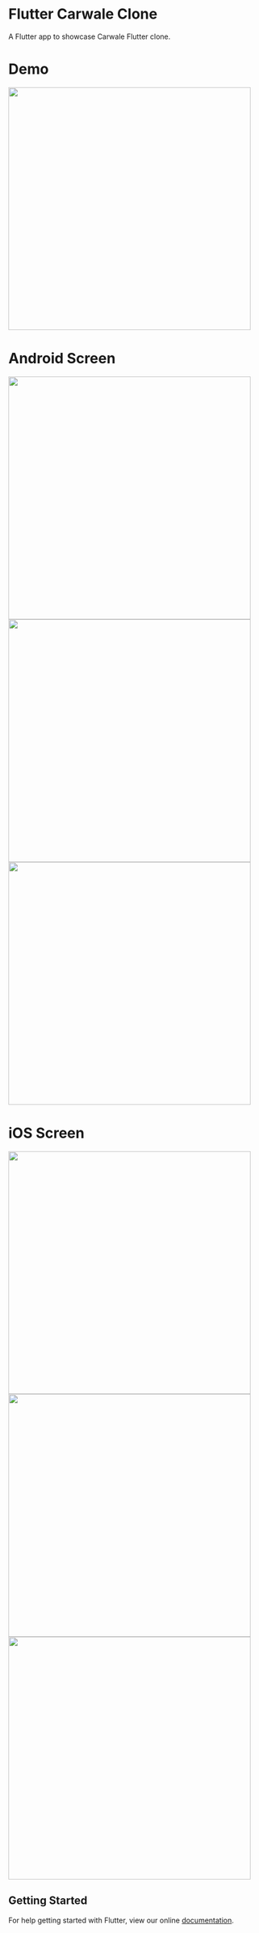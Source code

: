 # Flutter Carwale Clone

A Flutter app to showcase Carwale Flutter clone.

# Demo
<img height="480px" src="https://github.com/flutter-devs/flutter_carwale_clone/blob/aeonewcarwale_module/screens/demo.gif">



# Android Screen
<img height="480px" src="https://github.com/flutter-devs/flutter_carwale_clone/blob/aeonewcarwale_module/screens/android1.png"> <img height="480px" src="https://github.com/flutter-devs/flutter_carwale_clone/blob/aeonewcarwale_module/screens/android2.png"> <img height="480px" src="https://github.com/flutter-devs/flutter_carwale_clone/blob/aeonewcarwale_module/screens/android3.png"> 


# iOS Screen
<img height="480px" src="https://github.com/flutter-devs/flutter_carwale_clone/blob/aeonewcarwale_module/screens/iphone1.png"> <img height="480px" src="https://github.com/flutter-devs/flutter_carwale_clone/blob/aeonewcarwale_module/screens/iphone2.png"><img height="480px" src="https://github.com/flutter-devs/flutter_carwale_clone/blob/aeonewcarwale_module/screens/iphone2.png">



## Getting Started

For help getting started with Flutter, view our online
[documentation](https://flutter.io/).